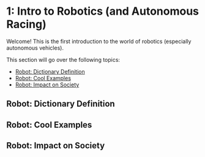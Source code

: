 # 1: Intro to Robotics (and Autonomous Racing)
Welcome! This is the first introduction to the world of robotics (especially autonomous vehicles).

This section will go over the following topics:
- [Robot: Dictionary Definition](https://github.com/daia99/TCD-FS-AI-Autonomous-Racing/blob/master/Learning/Self-Deep-Learning/1-Intro-to-Robotics-Racing.md#robot-dictionary-definition)
- [Robot: Cool Examples](https://github.com/daia99/TCD-FS-AI-Autonomous-Racing/blob/master/Learning/Self-Deep-Learning/1-Intro-to-Robotics-Racing.md#robot-dictionary-definition)
- [Robot: Impact on Society](https://github.com/daia99/TCD-FS-AI-Autonomous-Racing/blob/master/Learning/Self-Deep-Learning/1-Intro-to-Robotics-Racing.md#robot-dictionary-definition)

## Robot: Dictionary Definition
## Robot: Cool Examples
## Robot: Impact on Society
